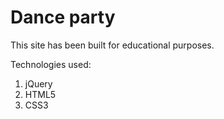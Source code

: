 <h1>Dance party</h1>
<p>This site has been built for educational purposes.</p>
<p>Technologies used:</p>
<ol>
<li>jQuery</li>
<li>HTML5</li>
<li>CSS3</li>
</ol>
